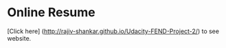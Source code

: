 # Online Resume

[Click here] (http://rajiv-shankar.github.io/Udacity-FEND-Project-2/) to see website.
